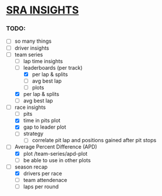 # [**SRA INSIGHTS**](https://sra-insights-1b116119b81d.herokuapp.com/)

### TODO:

* [ ] so many things
* [ ] driver insights
* [ ] team series
  * [ ] lap time insights
  * [ ] leaderboards (per track)
    * [X] per lap & splits
    * [ ] avg best lap
    * [ ] plots
  * [X] per lap & splits
  * [ ] avg best lap
* [ ] race insights
  * [ ] pits
  * [X] time in pits plot
  * [x] gap to leader plot
  * [ ] strategy
    * [ ] correlate pit lap and positions gained after pit stops
* [ ] Average Percent Difference (APD)
  * [X] plot /team-series/apd-plot
  * [ ] be able to use in other plots
* [ ] season recap
  * [x] drivers per race
  * [ ] team attendenace
  * [ ] laps per round
